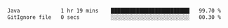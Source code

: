 <!--START_SECTION:waka-->

```txt
Java             1 hr 19 mins    █████████████████████████   99.70 %
GitIgnore file   0 secs          ░░░░░░░░░░░░░░░░░░░░░░░░░   00.30 %
```

<!--END_SECTION:waka-->
